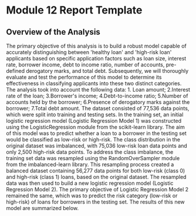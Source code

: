 # Module 12 Report Template
## Overview of the Analysis 
The primary objective of this analysis is to build a robust model capable of accurately distinguishing between 'healthy loan' and 'high-risk loan' applicants based on specific application factors such as loan size, interest rate, borrower income, debt to income ratio, number of accounts, pre-defined derogatory marks, and total debt. Subsequently, we will thoroughly evaluate and test the performance of this model to determine its effectiveness in classifying applicants into these two distinct categories.
The analysis took into account the following data: 1. Loan amount; 2.Interest rate of the loan;           3.Borrower's income; 4.Debt-to-income ratio; 5.Number of accounts held by the borrower; 6.Presence of derogatory marks against the borrower; 7.Total debt amount.
The dataset consisted of 77,536 data points, which were split into training and testing sets. In the training set, an initial logistic regression model (Logistic Regression Model 1) was constructed using the LogisticRegression module from the scikit-learn library. The aim of this model was to predict whether a loan to a borrower in the testing set would be classified as low-risk or high-risk. The class distribution in the original dataset was imbalanced, with 75,036 low-risk loan data points and only 2,500 high-risk data points.
To address the class imbalance, the training set data was resampled using the RandomOverSampler module from the imbalanced-learn library. This resampling process created a balanced dataset containing 56,277 data points for both low-risk (class 0) and high-risk (class 1) loans, based on the original dataset.
The resampled data was then used to build a new logistic regression model (Logistic Regression Model 2). The primary objective of Logistic Regression Model 2 remained the same, which was to predict the risk category (low-risk or high-risk) of loans for borrowers in the testing set. The results of this new model are summarized below.

